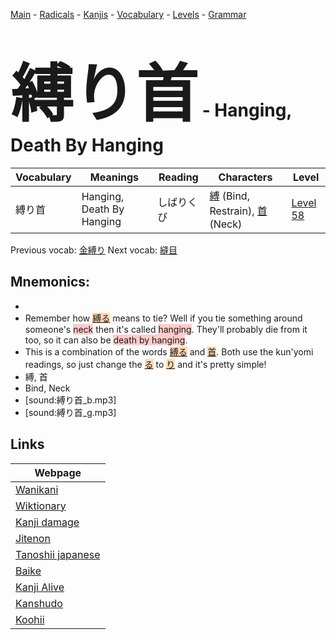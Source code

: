 <style> bigfont {font-size: 100px}</style>
[Main](../README.md) -
[Radicals](../radicals.md) -
[Kanjis](../kanjis.md) -
[Vocabulary](../vocabulary.md) -
[Levels](../levels.md) -
[Grammar](../grammar.md)
# <bigfont> 縛り首</bigfont> - Hanging, Death By Hanging 

| Vocabulary | Meanings | Reading | Characters | Level |
| --- | --- | --- | --- | --- |
| 縛り首 | Hanging, Death By Hanging | しばりくび |  [縛](../kanjis/縛.md) (Bind, Restrain), [首](../kanjis/首.md) (Neck) | [Level 58](../levels/wk_level58.md) |

Previous vocab: [金縛り](金縛り.md) Next vocab: [縫目](縫目.md) 

## Mnemonics:

* 
* Remember how <span style="background-color:#fed8b1"> [縛る](https://jisho.org/search/縛る)</span> means to tie? Well if you tie something around someone's <span style="background-color:#ffcccb"> neck</span> then it's called <span style="background-color:#ffcccb"> hanging</span>. They'll probably die from it too, so it can also be <span style="background-color:#ffcccb"> death by hanging</span>. 
* This is a combination of the words <span style="background-color:#fed8b1"> [縛る](https://jisho.org/search/縛る)</span> and <span style="background-color:#fed8b1"> [首](https://jisho.org/search/首)</span>. Both use the kun'yomi readings, so just change the <span style="background-color:#fed8b1"> [る](https://jisho.org/search/る)</span> to <span style="background-color:#fed8b1"> [り](https://jisho.org/search/り)</span> and it's pretty simple!
* 縛, 首
* Bind, Neck
* [sound:縛り首_b.mp3]
* [sound:縛り首_g.mp3]


## Links 

| Webpage |
| --- |
| [Wanikani          ](https://www.wanikani.com/kanji/縛り首) |
| [Wiktionary        ](https://en.wiktionary.org/wiki/縛り首) |
| [Kanji damage      ](http://www.kanjidamage.com/kanji/search?utf8=✓&q=縛り首) |
| [Jitenon           ](https://jitenon.com/kanji/縛り首) |
| [Tanoshii japanese ](https://www.tanoshiijapanese.com/dictionary/kanji.cfm?k=縛り首) |
| [Baike             ](https://baike.baidu.com/item/縛り首) |
| [Kanji Alive       ](https://app.kanjialive.com/縛り首) |
| [Kanshudo          ](https://www.kanshudo.com/searchmn?q=縛り首) |
| [Koohii            ](https://kanji.koohii.com/study/kanji/縛り首) |
